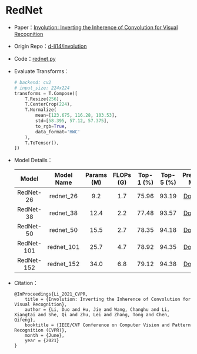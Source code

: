 # RedNet
* Paper：[Involution: Inverting the Inherence of Convolution for Visual Recognition](https://arxiv.org/abs/2103.06255)
* Origin Repo：[d-li14/involution](https://github.com/d-li14/involution)
* Code：[rednet.py](../../../ppim/models/rednet.py)
* Evaluate Transforms：

    ```python
    # backend: cv2
    # input_size: 224x224
    transforms = T.Compose([
        T.Resize(256),
        T.CenterCrop(224),
        T.Normalize(
            mean=[123.675, 116.28, 103.53],
            std=[58.395, 57.12, 57.375],
            to_rgb=True,
            data_format='HWC'
        ),
        T.ToTensor(),
    ])
    ```

* Model Details：

    |         Model         |     Model Name        | Params (M) | FLOPs (G) | Top-1 (%) | Top-5 (%) |   Pretrained Model     |
    |:---------------------:|:---------------------:|:----------:|:---------:|:---------:|:---------:|:----------------------:|
    | RedNet-26             |     rednet_26         |  9.2       | 1.7       | 75.96     | 93.19     | [Download][rednet_26]  |
    | RedNet-38             |     rednet_38         | 12.4       | 2.2       | 77.48     | 93.57     | [Download][rednet_38]  |
    | RedNet-50             |     rednet_50         | 15.5       | 2.7       | 78.35     | 94.18     | [Download][rednet_50]  |
    | RedNet-101            |     rednet_101        | 25.7       | 4.7       | 78.92     | 94.35     | [Download][rednet_101] |
    | RedNet-152            |     rednet_152        | 34.0       | 6.8       | 79.12     | 94.38     | [Download][rednet_152] |


[rednet_26]:https://bj.bcebos.com/v1/ai-studio-online/14091d6c21774c5fb48d74723db7eaf22e1c5ff621154a588534cb92918c04e2?responseContentDisposition=attachment%3B%20filename%3Drednet26.pdparams
[rednet_38]:https://bj.bcebos.com/v1/ai-studio-online/3c11f732a7804f3d8f6ed2e0cca6da25c2925d841a4d43be8bde60a6d521bf89?responseContentDisposition=attachment%3B%20filename%3Drednet38.pdparams
[rednet_50]:https://bj.bcebos.com/v1/ai-studio-online/084442aeea424f419ce62934bed78af56d0d85d1179146f68dc2ccdf640f8bf3?responseContentDisposition=attachment%3B%20filename%3Drednet50.pdparams
[rednet_101]:https://bj.bcebos.com/v1/ai-studio-online/1527bc759488475981c2daef2f20a13bf181bf55b6b6487691ac0d829873d7df?responseContentDisposition=attachment%3B%20filename%3Drednet101.pdparams
[rednet_152]:https://bj.bcebos.com/v1/ai-studio-online/df78cfc5492541818761fd7f2d8652bffcb6c470c66848949ffd3fc3254ba461?responseContentDisposition=attachment%3B%20filename%3Drednet152.pdparams

* Citation：

    ```
    @InProceedings{Li_2021_CVPR,
        title = {Involution: Inverting the Inherence of Convolution for Visual Recognition},
        author = {Li, Duo and Hu, Jie and Wang, Changhu and Li, Xiangtai and She, Qi and Zhu, Lei and Zhang, Tong and Chen, Qifeng},
        booktitle = {IEEE/CVF Conference on Computer Vision and Pattern Recognition (CVPR)},
        month = {June},
        year = {2021}
    }
    ```
